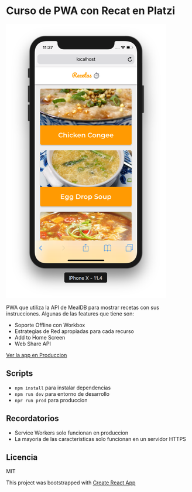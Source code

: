 # Curso de PWA con Recat en Platzi

![Captura de Recetas](.readme-static/captura.png)

PWA que utiliza la API de MealDB para mostrar recetas con sus instrucciones. Algunas de las features que tiene son:

* Soporte Offline con Workbox
* Estrategias de Red apropiadas para cada recurso
* Add to Home Screen
* Web Share API

[Ver la app en Produccion](https://platzi-recetas-luisoteko.now.sh/)

## Scripts

* `npm install` para instalar dependencias
* `npm run dev` para entorno de desarrollo
* `npr run prod` para produccion

## Recordatorios

* Service Workers solo funcionan en produccion
* La mayoria de las caracteristicas solo funcionan en un servidor HTTPS

## Licencia
MIT

This project was bootstrapped with [Create React App](https://github.com/facebookincubator/create-react-app)